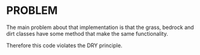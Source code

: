 # PROBLEM

The main problem about that implementation is that the grass, bedrock and dirt classes
have some method that make the same functionality.

Therefore this code violates the DRY principle.
